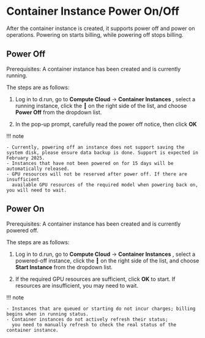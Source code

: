 # Container Instance Power On/Off

After the container instance is created, it supports power off and power on operations. Powering on starts billing, while powering off stops billing.

## Power Off

Prerequisites: A container instance has been created and is currently running.

The steps are as follows:

1. Log in to d.run, go to **Compute Cloud** -> **Container Instances** ,
   select a running instance, click the **┇** on the right side of the list,
   and choose **Power Off** from the dropdown list.

    <!-- ![Power Off 1](./images/poweroff1.png) -->

2. In the pop-up prompt, carefully read the power off notice, then click **OK**

    <!-- ![Power Off 2](./images/poweroff2.png) -->

!!! note

    - Currently, powering off an instance does not support saving the system disk, please ensure data backup is done. Support is expected in February 2025.
    - Instances that have not been powered on for 15 days will be automatically released.
    - GPU resources will not be reserved after power off. If there are insufficient
      available GPU resources of the required model when powering back on, you will need to wait.

## Power On

Prerequisites: A container instance has been created and is currently powered off.

The steps are as follows:

1. Log in to d.run, go to **Compute Cloud** -> **Container Instances** ,
   select a powered-off instance, click the **┇** on the right side of the list,
   and choose **Start Instance** from the dropdown list.

    <!-- ![Power On 1](./images/poweron1.png) -->

2. If the required GPU resources are sufficient, click **OK** to start.
   If resources are insufficient, you may need to wait.

    <!-- ![Power On 2](./images/poweron2.png) -->

!!! note

    - Instances that are queued or starting do not incur charges; billing begins when in running status.
    - Container instances do not actively refresh their status;
      you need to manually refresh to check the real status of the container instance.
